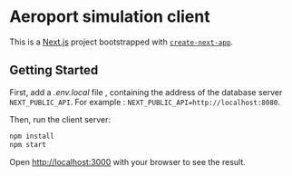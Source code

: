 # Aeroport simulation client

This is a [Next.js](https://nextjs.org/) project bootstrapped with [`create-next-app`](https://github.com/vercel/next.js/tree/canary/packages/create-next-app).

## Getting Started

First, add a _.env.local_ file , containing the address of the database server `NEXT_PUBLIC_API`.
For example : `NEXT_PUBLIC_API=http://localhost:8080`.

Then, run the client server:

```bash
npm install
npm start
```

Open [http://localhost:3000](http://localhost:3000) with your browser to see the result.

